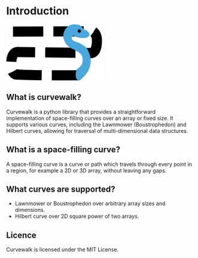 # Introduction

![logo](images/logo.png)

## What is curvewalk?

Curvewalk is a python library that provides a straightforward implementation of space-filling curves over an array or fixed size. It supports various curves, including the Lawnmower (Boustrophedon) and Hilbert curves, allowing for traversal of multi-dimensional data structures.

## What is a space-filling curve?

A space-filling curve is a curve or path which travels through every point in a region, for example a 2D or 3D array, without leaving any gaps.

## What curves are supported?

* Lawnmower or Boustrophedon over arbitrary array sizes and dimensions.
* Hilbert curve over 2D square power of two arrays.

## Licence

Curvewalk is licensed under the MIT License.
